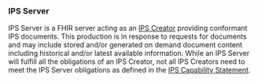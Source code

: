 ### IPS Server

IPS Server is a FHIR server acting as an [IPS Creator](./ActorDefinition-Creator.html) providing conformant IPS documents. This production is in response to requests for documents and may include stored and/or generated on demand document content including historical and/or latest available information. While an IPS Server will fulfill all the obligations of an IPS Creator, not all IPS Creators need to meet the IPS Server obligations as defined in the [IPS Capability Statement](./CapabilityStatement-ips-server.html). 